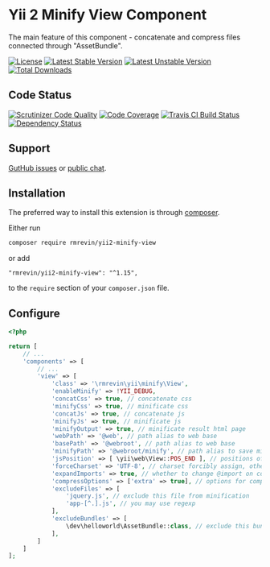 Yii 2 Minify View Component
===========================

The main feature of this component - concatenate and compress files 
connected through "AssetBundle".

[![License](https://poser.pugx.org/rmrevin/yii2-minify-view/license.svg)](https://packagist.org/packages/rmrevin/yii2-minify-view)
[![Latest Stable Version](https://poser.pugx.org/rmrevin/yii2-minify-view/v/stable.svg)](https://packagist.org/packages/rmrevin/yii2-minify-view)
[![Latest Unstable Version](https://poser.pugx.org/rmrevin/yii2-minify-view/v/unstable.svg)](https://packagist.org/packages/rmrevin/yii2-minify-view)
[![Total Downloads](https://poser.pugx.org/rmrevin/yii2-minify-view/downloads.svg)](https://packagist.org/packages/rmrevin/yii2-minify-view)

Code Status
-----------
[![Scrutinizer Code Quality](https://scrutinizer-ci.com/g/rmrevin/yii2-minify-view/badges/quality-score.png?b=master)](https://scrutinizer-ci.com/g/rmrevin/yii2-minify-view/?branch=master)
[![Code Coverage](https://scrutinizer-ci.com/g/rmrevin/yii2-minify-view/badges/coverage.png?b=master)](https://scrutinizer-ci.com/g/rmrevin/yii2-minify-view/?branch=master)
[![Travis CI Build Status](https://travis-ci.org/rmrevin/yii2-minify-view.svg)](https://travis-ci.org/rmrevin/yii2-minify-view)
[![Dependency Status](https://www.versioneye.com/user/projects/54119b4b9e1622a6510000e1/badge.svg)](https://www.versioneye.com/user/projects/54119b4b9e1622a6510000e1)

Support
-------
[GutHub issues](https://github.com/rmrevin/yii2-minify-view/issues) or [public chat](https://gitter.im/rmrevin/support).

Installation
------------

The preferred way to install this extension is through [composer](https://getcomposer.org/).

Either run

```bash
composer require rmrevin/yii2-minify-view
```

or add

```
"rmrevin/yii2-minify-view": "^1.15",
```

to the `require` section of your `composer.json` file.

Configure
---------
```php
<?php

return [
	// ...
	'components' => [
		// ...
		'view' => [
			'class' => '\rmrevin\yii\minify\View',
			'enableMinify' => !YII_DEBUG,
			'concatCss' => true, // concatenate css
			'minifyCss' => true, // minificate css
			'concatJs' => true, // concatenate js
			'minifyJs' => true, // minificate js
			'minifyOutput' => true, // minificate result html page
			'webPath' => '@web', // path alias to web base
			'basePath' => '@webroot', // path alias to web base
			'minifyPath' => '@webroot/minify', // path alias to save minify result
			'jsPosition' => [ \yii\web\View::POS_END ], // positions of js files to be minified
			'forceCharset' => 'UTF-8', // charset forcibly assign, otherwise will use all of the files found charset
			'expandImports' => true, // whether to change @import on content
			'compressOptions' => ['extra' => true], // options for compress
			'excludeFiles' => [
            	'jquery.js', // exclude this file from minification
            	'app-[^.].js', // you may use regexp
            ],
            'excludeBundles' => [
            	\dev\helloworld\AssetBundle::class, // exclude this bundle from minification
            ],
		]
	]
];
```
